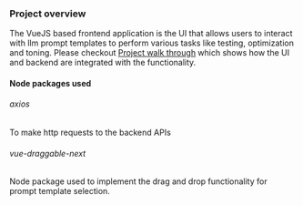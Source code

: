 <h3>Project overview</h3>
The VueJS based frontend application is the UI that allows users to interact with llm prompt templates to perform various tasks like testing, optimization and toning. Please checkout <a href="https://github.com/imvprakash1/llm-template-project/blob/main/widget-section/public/documentation/UIwalkthroughofthefrontendapp.pdf">Project walk through</a> which shows how the UI and backend are integrated with the functionality.
<p></p>

<h4>Node packages used</h4>

<h6>axios</h6>
<p>To make http requests to the backend APIs</p>

<h6>vue-draggable-next</h6>
<p>Node package used to implement the drag and drop functionality for prompt template selection.</p>
